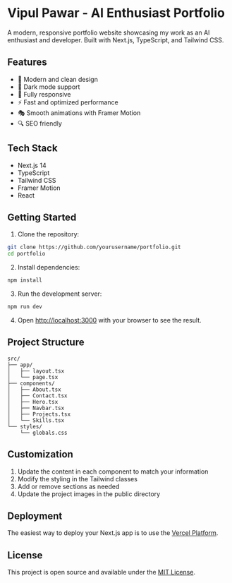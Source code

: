 # Vipul Pawar - AI Enthusiast Portfolio

A modern, responsive portfolio website showcasing my work as an AI enthusiast and developer. Built with Next.js, TypeScript, and Tailwind CSS.

## Features

- 🎨 Modern and clean design
- 🌙 Dark mode support
- 📱 Fully responsive
- ⚡ Fast and optimized performance
- 🎭 Smooth animations with Framer Motion
- 🔍 SEO friendly

## Tech Stack

- Next.js 14
- TypeScript
- Tailwind CSS
- Framer Motion
- React

## Getting Started

1. Clone the repository:
```bash
git clone https://github.com/yourusername/portfolio.git
cd portfolio
```

2. Install dependencies:
```bash
npm install
```

3. Run the development server:
```bash
npm run dev
```

4. Open [http://localhost:3000](http://localhost:3000) with your browser to see the result.

## Project Structure

```
src/
├── app/
│   ├── layout.tsx
│   └── page.tsx
├── components/
│   ├── About.tsx
│   ├── Contact.tsx
│   ├── Hero.tsx
│   ├── Navbar.tsx
│   ├── Projects.tsx
│   └── Skills.tsx
└── styles/
    └── globals.css
```

## Customization

1. Update the content in each component to match your information
2. Modify the styling in the Tailwind classes
3. Add or remove sections as needed
4. Update the project images in the public directory

## Deployment

The easiest way to deploy your Next.js app is to use the [Vercel Platform](https://vercel.com/new?utm_medium=default-template&filter=next.js&utm_source=create-next-app&utm_campaign=create-next-app-readme).

## License

This project is open source and available under the [MIT License](LICENSE).
